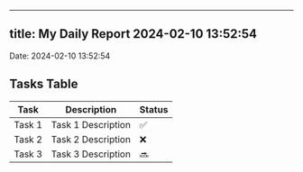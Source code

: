 
---
title: My Daily Report 2024-02-10 13:52:54
---

Date: 2024-02-10 13:52:54

## Tasks Table

| Task | Description | Status |
|------|-------------|--------|
| Task 1 | Task 1 Description | ✅ |
| Task 2 | Task 2 Description | ❌ |
| Task 3 | Task 3 Description | 🔜 |
